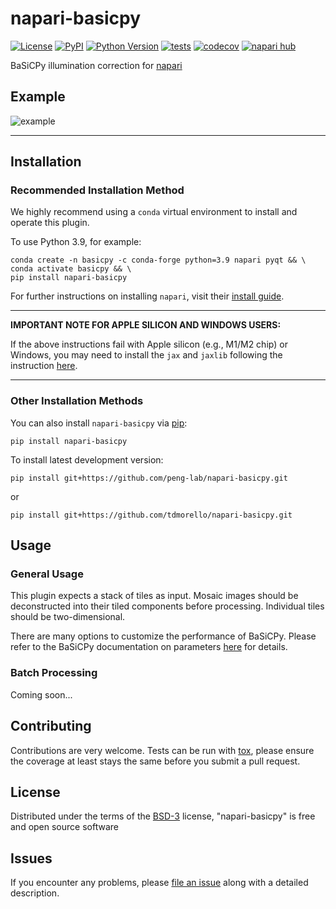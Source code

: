 # napari-basicpy

[![License](https://img.shields.io/pypi/l/napari-basicpy.svg?color=green)](https://github.com/tdmorello/napari-basicpy/raw/main/LICENSE)
[![PyPI](https://img.shields.io/pypi/v/napari-basicpy.svg?color=green)](https://pypi.org/project/napari-basicpy)
[![Python Version](https://img.shields.io/pypi/pyversions/napari-basicpy.svg?color=green)](https://python.org)
[![tests](https://github.com/tdmorello/napari-basicpy/workflows/tests/badge.svg)](https://github.com/tdmorello/napari-basicpy/actions)
[![codecov](https://codecov.io/gh/tdmorello/napari-basicpy/branch/main/graph/badge.svg)](https://codecov.io/gh/tdmorello/napari-basicpy)
[![napari hub](https://img.shields.io/endpoint?url=https://api.napari-hub.org/shields/napari-basicpy)](https://napari-hub.org/plugins/napari-basicpy)

BaSiCPy illumination correction for [napari]

## Example

![example](resources/example.gif)

----------------------------------

## Installation

### Recommended Installation Method

We highly recommend using a `conda` virtual environment to install and operate this plugin.

To use Python 3.9, for example:

    conda create -n basicpy -c conda-forge python=3.9 napari pyqt && \
    conda activate basicpy && \
    pip install napari-basicpy

For further instructions on installing `napari`, visit their [install guide](https://napari.org/stable/tutorials/fundamentals/installation).

---

**IMPORTANT NOTE FOR APPLE SILICON AND WINDOWS USERS:**

If the above instructions fail with Apple silicon (e.g., M1/M2 chip) or Windows, you may need to install the `jax` and `jaxlib` following the instruction [here](https://github.com/peng-lab/BaSiCPy#installation).

---

### Other Installation Methods

You can also install `napari-basicpy` via [pip]:

    pip install napari-basicpy


To install latest development version:

    pip install git+https://github.com/peng-lab/napari-basicpy.git

or

    pip install git+https://github.com/tdmorello/napari-basicpy.git

## Usage

### General Usage

This plugin expects a stack of tiles as input. Mosaic images should be deconstructed into their tiled components before processing. Individual tiles should be two-dimensional.

There are many options to customize the performance of BaSiCPy. Please refer to the BaSiCPy documentation on parameters [here](https://basicpy.readthedocs.io/en/latest/api.html#basicpy.basicpy.BaSiC) for details.

### Batch Processing

Coming soon...

## Contributing

Contributions are very welcome. Tests can be run with [tox], please ensure
the coverage at least stays the same before you submit a pull request.

## License

Distributed under the terms of the [BSD-3] license,
"napari-basicpy" is free and open source software

## Issues

If you encounter any problems, please [file an issue](https://github.com/peng-lab/napari-basicpy/issues) along with a detailed description.

[napari]: https://github.com/napari/napari
[@napari]: https://github.com/napari
[BSD-3]: http://opensource.org/licenses/BSD-3-Clause

[tox]: https://tox.readthedocs.io/en/latest/
[pip]: https://pypi.org/project/pip/
[PyPI]: https://pypi.org/
